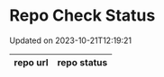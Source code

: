 # Repo Check Status

Updated on 2023-10-21T12:19:21

| repo url | repo status |
| -------- | -------- | 
